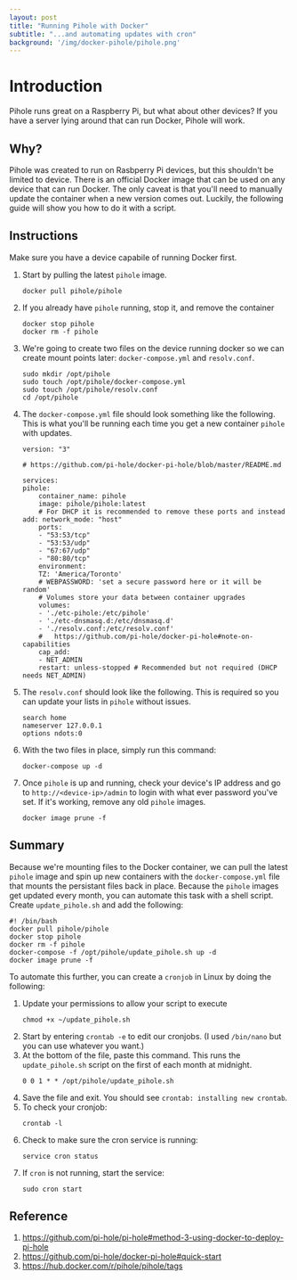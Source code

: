 ```yaml
---
layout: post
title: "Running Pihole with Docker"
subtitle: "...and automating updates with cron"
background: '/img/docker-pihole/pihole.png'
---
```


# Introduction
Pihole runs great on a Raspberry Pi, but what about other devices?  If you have a server lying around that can run Docker, Pihole will work.

## Why?
Pihole was created to run on Rasbperry Pi devices, but this shouldn't be limited to device.  There is an official Docker image that can be used on any device that can run Docker.  The only caveat is that you'll need to manually update the container when a new version comes out.  Luckily, the following guide will show you how to do it with a script.

## Instructions

Make sure you have a device capabile of running Docker first.

1. Start by pulling the latest `pihole` image.
   ```
   docker pull pihole/pihole
   ```
2. If you already have `pihole` running, stop it, and remove the container
   ```
   docker stop pihole
   docker rm -f pihole
   ```
3. We're going to create two files on the device running docker so we can create mount points later: `docker-compose.yml` and `resolv.conf`.
   ```
   sudo mkdir /opt/pihole
   sudo touch /opt/pihole/docker-compose.yml
   sudo touch /opt/pihole/resolv.conf
   cd /opt/pihole
   ```
4. The `docker-compose.yml` file should look something like the following.  This is what you'll be running each time you get a new container `pihole` with updates.
   ```
   version: "3"

   # https://github.com/pi-hole/docker-pi-hole/blob/master/README.md

   services:
   pihole:
       container_name: pihole
       image: pihole/pihole:latest
       # For DHCP it is recommended to remove these ports and instead add: network_mode: "host"
       ports:
       - "53:53/tcp"
       - "53:53/udp"
       - "67:67/udp"
       - "80:80/tcp"
       environment:
       TZ: 'America/Toronto'
       # WEBPASSWORD: 'set a secure password here or it will be random'
       # Volumes store your data between container upgrades
       volumes:
       - './etc-pihole:/etc/pihole'
       - './etc-dnsmasq.d:/etc/dnsmasq.d'
       - './resolv.conf:/etc/resolv.conf'
       #   https://github.com/pi-hole/docker-pi-hole#note-on-capabilities
       cap_add:
       - NET_ADMIN
       restart: unless-stopped # Recommended but not required (DHCP needs NET_ADMIN)
    ```
5. The `resolv.conf` should look like the following.  This is required so you can update your lists in `pihole` without issues.
   ```
   search home
   nameserver 127.0.0.1
   options ndots:0
   ```

6. With the two files in place, simply run this command:
   ```
   docker-compose up -d
   ```
7. Once `pihole` is up and running, check your device's IP address and go to `http://<device-ip>/admin` to login with what ever password you've set.  If it's working, remove any old `pihole` images.
   ```
   docker image prune -f
   ```

## Summary
Because we're mounting files to the Docker container, we can pull the latest `pihole` image and spin up new containers with the `docker-compose.yml` file that mounts the persistant files back in place.  Because the `pihole` images get updated every month, you can automate this task with a shell script.  Create `update_pihole.sh` and add the following:
```
#! /bin/bash
docker pull pihole/pihole
docker stop pihole
docker rm -f pihole
docker-compose -f /opt/pihole/update_pihole.sh up -d
docker image prune -f
```

To automate this further, you can create a `cronjob` in Linux by doing the following:

1. Update your permissions to allow your script to execute
   ```
   chmod +x ~/update_pihole.sh
   ```
2. Start by entering `crontab -e` to edit our cronjobs.  (I used `/bin/nano` but you can use whatever you want.)
3. At the bottom of the file, paste this command.  This runs the `update_pihole.sh` script on the first of each month at midnight.
   ```
   0 0 1 * * /opt/pihole/update_pihole.sh
   ```
4. Save the file and exit.  You should see `crontab: installing new crontab`.
5. To check your cronjob:
   ```
   crontab -l
   ```
6. Check to make sure the cron service is running:
   ```
   service cron status
   ```
7. If `cron` is not running, start the service:
   ```
   sudo cron start
   ```

## Reference
1. https://github.com/pi-hole/pi-hole#method-3-using-docker-to-deploy-pi-hole
2. https://github.com/pi-hole/docker-pi-hole#quick-start
3. https://hub.docker.com/r/pihole/pihole/tags
